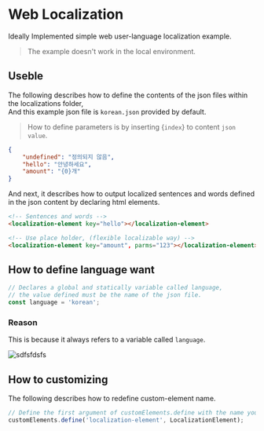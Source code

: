 # Web Localization
Ideally Implemented simple web user-language localization example.

> The example doesn't work in the local environment.

## Useble

The following describes how to define the contents of the json files within the localizations folder, <br />
And this example json file is `korean.json` provided by default.

> How to define parameters is by inserting {`index`} to content `json value`.

```json
{
    "undefined": "정의되지 않음",
    "hello": "안녕하세요",
    "amount": "{0}개"
}
```

And next, it describes how to output localized sentences and words defined in the json content by declaring html elements.
```html
<!-- Sentences and words -->
<localization-element key="hello"></localization-element>

<!-- Use place holder, (flexible localizable way) -->
<localization-element key="amount", parms="123"></localization-element>
```

## How to define language want
```js
// Declares a global and statically variable called language,
// the value defined must be the name of the json file.
const language = 'korean';
```

### Reason
This is because it always refers to a variable called `language`.

![sdfsfdsfs](https://github.com/MTtankkeo/web_localization/assets/122026021/afaa47f3-1c57-440b-9d01-5d758494d59c)

## How to customizing

The following describes how to redefine custom-element name.
```js
// Define the first argument of customElements.define with the name you want.
customElements.define('localization-element', LocalizationElement);
```
